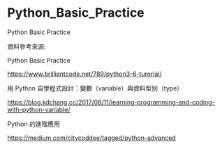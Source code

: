 # Python_Basic_Practice
Python Basic Practice

資料參考來源:

Python Basic Practice

https://www.brilliantcode.net/789/python3-6-turorial/

用 Python 自學程式設計：變數（variable）與資料型別（type）

https://blog.kdchang.cc/2017/08/11/learning-programming-and-coding-with-python-variable/

Python 的進階應用

https://medium.com/citycoddee/tagged/python-advanced
